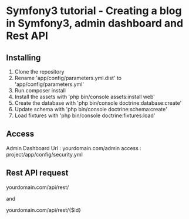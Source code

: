 # Symfony3 tutorial - Creating a blog in Symfony3, admin dashboard and Rest API 


## Installing

 1. Clone the repository
 2. Rename 'app/config/parameters.yml.dist' to 'app/config/parameters.yml'
 3. Run composer install
 4. Install the assets with 'php bin/console assets:install web'
 5. Create the database with 'php bin/console doctrine:database:create'
 6. Update schema with 'php bin/console doctrine:schema:create'
 7. Load fixtures with 'php bin/console doctrine:fixtures:load'
 
 ## Access
 Admin Dashboard Url : yourdomain.com/admin
 access : project/app/config/security.yml
 
 ## Rest API request
 yourdomain.com/api/rest/
 
 and 
   
 yourdomain.com/api/rest/{$id}
 